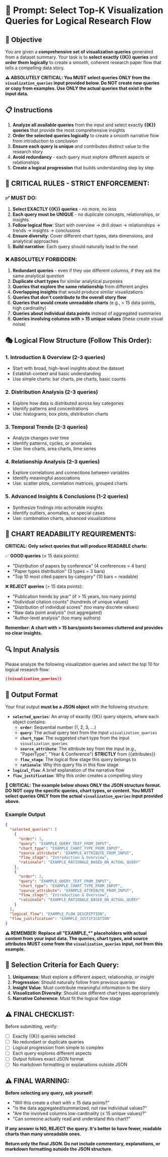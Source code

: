 # 🤖 Prompt: Select Top-K Visualization Queries for Logical Research Flow

## 🎯 Objective

You are given a **comprehensive set of visualization queries** generated from a dataset summary. Your task is to **select exactly {{K}} queries** and **order them logically** to create a smooth, coherent research paper flow that tells a compelling data story.

**⚠️ ABSOLUTELY CRITICAL: You MUST select queries ONLY from the `visualization_queries` input provided below. Do NOT create new queries or copy from examples. Use ONLY the actual queries that exist in the input data.**

## 📋 Instructions

1. **Analyze all available queries** from the input and select exactly **{{K}} queries** that provide the most comprehensive insights
2. **Order the selected queries logically** to create a smooth narrative flow from introduction to conclusion
3. **Ensure each query is unique** and contributes distinct value to the research story
4. **Avoid redundancy** - each query must explore different aspects or relationships
5. **Create a logical progression** that builds understanding step by step

## 🚨 CRITICAL RULES - STRICT ENFORCEMENT:

### ✅ MUST DO:
1. **Select EXACTLY {{K}} queries** - no more, no less
2. **Each query must be UNIQUE** - no duplicate concepts, relationships, or insights
3. **Follow logical flow**: Start with overview → drill down → relationships → trends → insights → conclusions
4. **Ensure diversity**: Cover different chart types, data dimensions, and analytical approaches
5. **Build narrative**: Each query should naturally lead to the next

### ❌ ABSOLUTELY FORBIDDEN:
1. **Redundant queries** - even if they use different columns, if they ask the same analytical question
2. **Duplicate chart types** for similar analytical purposes
3. **Queries that explore the same relationship** from different angles
4. **Overlapping insights** that would produce similar visualizations
5. **Queries that don't contribute to the overall story flow**
6. **Queries that would create unreadable charts** (e.g., > 15 data points, high cardinality)
7. **Queries about individual data points** instead of aggregated summaries
8. **Queries involving columns with > 15 unique values** (these create visual noise)

## 🎭 Logical Flow Structure (Follow This Order):

### 1. **Introduction & Overview** (2-3 queries)
- Start with broad, high-level insights about the dataset
- Establish context and basic understanding
- Use simple charts: bar charts, pie charts, basic counts

### 2. **Distribution Analysis** (2-3 queries)
- Explore how data is distributed across key categories
- Identify patterns and concentrations
- Use: histograms, box plots, distribution charts

### 3. **Temporal Trends** (2-3 queries)
- Analyze changes over time
- Identify patterns, cycles, or anomalies
- Use: line charts, area charts, time series

### 4. **Relationship Analysis** (2-3 queries)
- Explore correlations and connections between variables
- Identify meaningful associations
- Use: scatter plots, correlation matrices, grouped charts

### 5. **Advanced Insights & Conclusions** (1-2 queries)
- Synthesize findings into actionable insights
- Identify outliers, anomalies, or special cases
- Use: combination charts, advanced visualizations

## 🚨 CHART READABILITY REQUIREMENTS:

**CRITICAL: Only select queries that will produce READABLE charts:**

✅ **GOOD queries** (≤ 15 data points):
- "Distribution of papers by conference" (4 conferences = 4 bars)
- "Paper types distribution" (3 types = 3 bars)
- "Top 10 most cited papers by category" (10 bars = readable)

❌ **REJECT queries** (> 15 data points):
- "Publication trends by year" (if > 15 years, too many points)
- "Individual citation counts" (hundreds of unique values)
- "Distribution of individual scores" (too many discrete values)
- "Raw data point analysis" (not aggregated)
- "Author-level analysis" (too many authors)

**Remember: A chart with > 15 bars/points becomes cluttered and provides no clear insights.**

## 🔍 Input Analysis

Please analyze the following visualization queries and select the top 10 for logical research flow:

```json
{{visualization_queries}}
```

## 📝 Output Format

Your final output **must be a JSON object** with the following structure:

- **`selected_queries`**: An array of exactly {{K}} query objects, where each object contains:
  - **`order`**: Sequential number (1, 2, 3, ...)
  - **`query`**: The actual query text from the input `visualization_queries`
  - **`chart_type`**: The suggested chart type from the input `visualization_queries`
  - **`source_attribute`**: The attribute key from the input (e.g., "PaperType", "Year & Conference") **STRICTLY** from {{attributes}}
  - **`flow_stage`**: The logical flow stage this query belongs to
  - **`rationale`**: Why this query fits in this flow stage
- **`logical_flow`**: A brief explanation of the narrative flow
- **`flow_justification`**: Why this order creates a compelling story

**🚨 CRITICAL: The example below shows ONLY the JSON structure format. DO NOT copy the specific queries, chart types, or content. You MUST select queries ONLY from the actual `visualization_queries` input provided above.**

### Example Output

```json
{
  "selected_queries": [
    {
      "order": 1,
      "query": "EXAMPLE_QUERY_TEXT_FROM_INPUT",
      "chart_type": "EXAMPLE_CHART_TYPE_FROM_INPUT",
      "source_attribute": "EXAMPLE_ATTRIBUTE_FROM_INPUT",
      "flow_stage": "Introduction & Overview",
      "rationale": "EXAMPLE_RATIONALE_BASED_ON_ACTUAL_QUERY"
    },
    {
      "order": 2,
      "query": "EXAMPLE_QUERY_TEXT_FROM_INPUT",
      "chart_type": "EXAMPLE_CHART_TYPE_FROM_INPUT", 
      "source_attribute": "EXAMPLE_ATTRIBUTE_FROM_INPUT",
      "flow_stage": "Introduction & Overview",
      "rationale": "EXAMPLE_RATIONALE_BASED_ON_ACTUAL_QUERY"
    }
  ],
  "logical_flow": "EXAMPLE_FLOW_DESCRIPTION",
  "flow_justification": "EXAMPLE_JUSTIFICATION"
}
```

**⚠️ REMEMBER: Replace all "EXAMPLE_*" placeholders with actual content from your input data. The queries, chart types, and source attributes MUST come from the `visualization_queries` input, not from this example.**

## 🎯 Selection Criteria for Each Query:

1. **Uniqueness**: Must explore a different aspect, relationship, or insight
2. **Progression**: Should naturally follow from previous queries
3. **Insight Value**: Must contribute meaningful information to the story
4. **Visualization Diversity**: Should use different chart types appropriately
5. **Narrative Coherence**: Must fit the logical flow stage

## ⚠️ FINAL CHECKLIST:

Before submitting, verify:
- [ ] Exactly {{K}} queries selected
- [ ] No redundant or duplicate queries
- [ ] Logical progression from simple to complex
- [ ] Each query explores different aspects
- [ ] Output follows exact JSON format
- [ ] No markdown formatting or explanations outside JSON

## ⚠️ FINAL WARNING:

**Before selecting any query, ask yourself:**
- "Will this create a chart with ≤ 15 data points?"
- "Is the data aggregated/summarized, not raw individual values?"
- "Are the involved columns low-cardinality (≤ 15 unique values)?"
- "Can someone actually read and understand this chart?"

**If any answer is NO, REJECT the query. It's better to have fewer, readable charts than many unreadable ones.**

**Return only the final JSON. Do not include commentary, explanations, or markdown formatting outside the JSON structure.**
